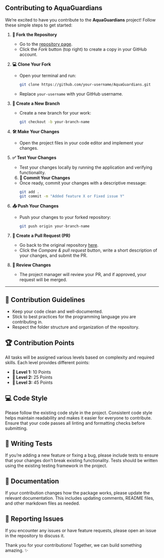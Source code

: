 ## Contributing to AquaGuardians
We’re excited to have you contribute to the **AquaGuardians** project! Follow these simple steps to get started:

1. **🍴 Fork the Repository**  
   - Go to the [repository page](https://github.com/tanishaness/AquaGuardians).
   - Click the *Fork* button (top right) to create a copy in your GitHub account.

2. **💻 Clone Your Fork**  
   - Open your terminal and run:
     ```bash
     git clone https://github.com/your-username/AquaGuardians.git
     ```
   - Replace `your-username` with your GitHub username.

3. **🌿 Create a New Branch**  
   - Create a new branch for your work:
     ```bash
     git checkout -b your-branch-name
     ```

4. **🛠️ Make Your Changes**  
   - Open the project files in your code editor and implement your changes.
   

5. **✅ Test Your Changes**  
   - Test your changes locally by running the application and verifying functionality.
   6. **💬 Commit Your Changes**  
   - Once ready, commit your changes with a descriptive message:
     ```bash
     git add .
     git commit -m "Added feature X or Fixed issue Y"
     ```

7. **📤 Push Your Changes**  
   - Push your changes to your forked repository:
     ```bash
     git push origin your-branch-name
     ```

8. **🔄 Create a Pull Request (PR)**  
   - Go back to the original repository [here](https://github.com/tanishaness/AquaGuardians).
   - Click the *Compare & pull request* button, write a short description of your changes, and submit the PR.

9. **🔎 Review Changes**  
   - The project manager will review your PR, and if approved, your request will be merged.

---
## 📝 Contribution Guidelines
- Keep your code clean and well-documented.
- Stick to best practices for the programming language you are contributing in.
- Respect the folder structure and organization of the repository.

## 🏆 Contribution Points

All tasks will be assigned various levels based on complexity and required skills. Each level provides different points:

- **🥇 Level 1:** 10 Points  
- **🥈 Level 2:** 25 Points  
- **🥉 Level 3:** 45 Points  

## 💻 Code Style
Please follow the existing code style in the project. Consistent code style helps maintain readability and makes it easier for everyone to contribute. Ensure that your code passes all linting and formatting checks before submitting.

## 🧪 Writing Tests
If you’re adding a new feature or fixing a bug, please include tests to ensure that your changes don’t break existing functionality. Tests should be written using the existing testing framework in the project.

## 📖 Documentation
If your contribution changes how the package works, please update the relevant documentation. This includes updating comments, README files, and other markdown files as needed.

## 🐞 Reporting Issues
If you encounter any issues or have feature requests, please open an issue in the repository to discuss it.


Thank you for your contributions! Together, we can build something amazing. ✨
